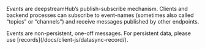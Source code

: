 <div class="glossary">
	<section class="events">
		<p><em>Events</em> are deepstreamHub’s publish-subscribe mechanism. Clients and backend processes can subscribe to event-names (sometimes also called “topics” or “channels”) and receive messages published by other endpoints.</p>
		<p>Events are non-persistent, one-off messages. For persistent data, please use [records](/docs/client-js/datasync-record/).</p>
	</section>
</div>
